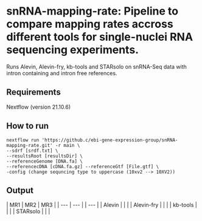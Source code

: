 
# snRNA-mapping-rate: Pipeline to compare mapping rates accross different tools for single-nuclei RNA sequencing experiments.
Runs Alevin, Alevin-fry, kb-tools and STARsolo on snRNA-Seq data with intron containing and intron free references.
## Requirements
Nextflow (version 21.10.6)

## How to run
```
nextflow run 'https://github.c/ebi-gene-expression-group/snRNA-mapping-rate.git' -r main \
--sdrf [srdf.txt] \
--resultsRoot [resultsDir] \
--referenceGenome [DNA.fa] \
--referencecDNA [cDNA.fa.gz] --referenceGtf [File.gtf] \
-config (change sequncing type to uppercase (10xv2 --> 10XV2))
```

## Output

| MR1 | MR2 | MR3 |
| --- | --- | | --- |
| Alevin |  |  |
| Alevin-fry |  | |
| kb-tools |  | |
| STARsolo |  |  |